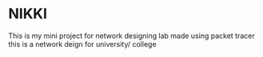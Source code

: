 # NIKKI
This is my mini project for network designing lab made using packet tracer this is a network deign for university/ college
